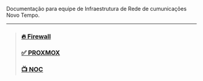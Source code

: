 Documentação para equipe de Infraestrutura de Rede de cumunicações Novo Tempo.

-----------------------------------------------------------------------------


> ### [🔥 Firewall](https://github.com/infraestruturaNT/firewall)
> ### [✅ PROXMOX](https://github.com/infraestruturaNT/proxmox)
> ### [📺 NOC](https://github.com/infraestruturaNT/noc)



<!---
- [:white_check_mark: PROXMOX](/home/proxmox)
- [:globe_with_meridians: Switch](/home/switch)
- [:tv: NOC](/home/zabbix)
- [:arrow_up: RPORT](/home/rport)
- [:minidisc: CEPH](/home/ceph)
--->
